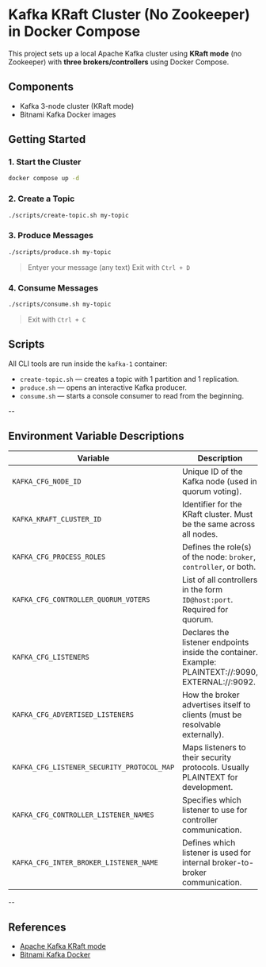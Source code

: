 # Kafka KRaft Cluster (No Zookeeper) in Docker Compose

This project sets up a local Apache Kafka cluster using **KRaft mode** (no Zookeeper) with **three brokers/controllers** using Docker Compose.

## Components

* Kafka 3-node cluster (KRaft mode)
* Bitnami Kafka Docker images

## Getting Started

### 1. Start the Cluster

```bash
docker compose up -d
```

### 2. Create a Topic

```bash
./scripts/create-topic.sh my-topic
```

### 3. Produce Messages

```bash
./scripts/produce.sh my-topic
```
> Entyer your message (any text)
> Exit with `Ctrl + D`

### 4. Consume Messages

```bash
./scripts/consume.sh my-topic
```

> Exit with `Ctrl + C`

## Scripts

All CLI tools are run inside the `kafka-1` container:

* `create-topic.sh` — creates a topic with 1 partition and 1 replication.
* `produce.sh` — opens an interactive Kafka producer.
* `consume.sh` — starts a console consumer to read from the beginning.

--

## Environment Variable Descriptions

| Variable | Description |
|---------|-------------|
| `KAFKA_CFG_NODE_ID` | Unique ID of the Kafka node (used in quorum voting). |
| `KAFKA_KRAFT_CLUSTER_ID` | Identifier for the KRaft cluster. Must be the same across all nodes. |
| `KAFKA_CFG_PROCESS_ROLES` | Defines the role(s) of the node: `broker`, `controller`, or both. |
| `KAFKA_CFG_CONTROLLER_QUORUM_VOTERS` | List of all controllers in the form `ID@host:port`. Required for quorum. |
| `KAFKA_CFG_LISTENERS` | Declares the listener endpoints inside the container. Example: PLAINTEXT://:9090, EXTERNAL://:9092. |
| `KAFKA_CFG_ADVERTISED_LISTENERS` | How the broker advertises itself to clients (must be resolvable externally). |
| `KAFKA_CFG_LISTENER_SECURITY_PROTOCOL_MAP` | Maps listeners to their security protocols. Usually PLAINTEXT for development. |
| `KAFKA_CFG_CONTROLLER_LISTENER_NAMES` | Specifies which listener to use for controller communication. |
| `KAFKA_CFG_INTER_BROKER_LISTENER_NAME` | Defines which listener is used for internal broker-to-broker communication. |

--

## References

* [Apache Kafka KRaft mode](https://kafka.apache.org/documentation/#kraft)
* [Bitnami Kafka Docker](https://hub.docker.com/r/bitnami/kafka)
